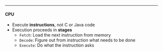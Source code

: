 ***

#### CPU
* Execute **instructions**, not C or Java code
* Execution proceeds in **stages**
	* `Fetch`: Load the next instruction from memory
	* `Decode`: Figure out from instruction what needs to be done
	* `Execute`: Do what the instruction asks

